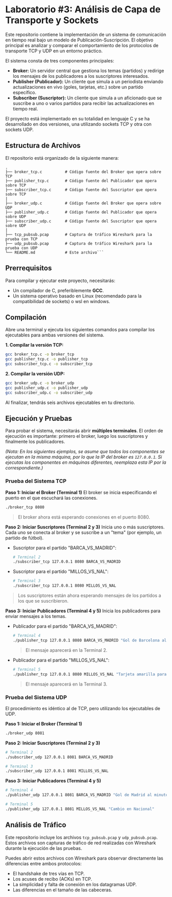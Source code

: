 # **Laboratorio #3: Análisis de Capa de Transporte y Sockets**

Este repositorio contiene la implementación de un sistema de comunicación en tiempo real bajo un modelo de Publicación-Suscripción. El objetivo principal es analizar y comparar el comportamiento de los protocolos de transporte TCP y UDP en un entorno práctico.

El sistema consta de tres componentes principales:
*   **Broker:** Un servidor central que gestiona los temas (partidos) y redirige los mensajes de los publicadores a los suscriptores interesados.
*   **Publisher (Publicador):** Un cliente que simula a un periodista enviando actualizaciones en vivo (goles, tarjetas, etc.) sobre un partido específico.
*   **Subscriber (Suscriptor):** Un cliente que simula a un aficionado que se suscribe a uno o varios partidos para recibir las actualizaciones en tiempo real.

El proyecto está implementado en su totalidad en lenguaje C y se ha desarrollado en dos versiones, una utilizando sockets TCP y otra con sockets UDP.

## **Estructura de Archivos**

El repositorio está organizado de la siguiente manera:

```
.
├── broker_tcp.c          # Código fuente del Broker que opera sobre TCP
├── publisher_tcp.c       # Código fuente del Publicador que opera sobre TCP
├── subscriber_tcp.c      # Código fuente del Suscriptor que opera sobre TCP
|
├── broker_udp.c          # Código fuente del Broker que opera sobre UDP
├── publisher_udp.c       # Código fuente del Publicador que opera sobre UDP
├── subscriber_udp.c      # Código fuente del Suscriptor que opera sobre UDP
|
├── tcp_pubsub.pcap       # Captura de tráfico Wireshark para la prueba con TCP
├── udp_pubsub.pcap       # Captura de tráfico Wireshark para la prueba con UDP
└── README.md             # Este archivo```
```

## **Prerrequisitos**

Para compilar y ejecutar este proyecto, necesitarás:
*   Un compilador de C, preferiblemente **GCC**.
*   Un sistema operativo basado en Linux (recomendado para la compatibilidad de sockets) o wsl en windows.

## **Compilación**

Abre una terminal y ejecuta los siguientes comandos para compilar los ejecutables para ambas versiones del sistema.

**1. Compilar la versión TCP:**
```bash
gcc broker_tcp.c -o broker_tcp
gcc publisher_tcp.c -o publisher_tcp
gcc subscriber_tcp.c -o subscriber_tcp
```

**2. Compilar la versión UDP:**
```bash
gcc broker_udp.c -o broker_udp
gcc publisher_udp.c -o publisher_udp
gcc subscriber_udp.c -o subscriber_udp
```
Al finalizar, tendrás seis archivos ejecutables en tu directorio.

## **Ejecución y Pruebas**

Para probar el sistema, necesitarás abrir **múltiples terminales**. El orden de ejecución es importante: primero el broker, luego los suscriptores y finalmente los publicadores.

*(Nota: En los siguientes ejemplos, se asume que todos los componentes se ejecutan en la misma máquina, por lo que la IP del broker es `127.0.0.1`. Si ejecutas los componentes en máquinas diferentes, reemplaza esta IP por la correspondiente.)*

### **Prueba del Sistema TCP**

**Paso 1: Iniciar el Broker (Terminal 1)**
El broker se inicia especificando el puerto en el que escuchará las conexiones.
```bash
./broker_tcp 8080
```
> El broker ahora está esperando conexiones en el puerto 8080.

**Paso 2: Iniciar Suscriptores (Terminal 2 y 3)**
Inicia uno o más suscriptores. Cada uno se conecta al broker y se suscribe a un "tema" (por ejemplo, un partido de fútbol).

*   Suscriptor para el partido "BARCA_VS_MADRID":
    ```bash
    # Terminal 2
    ./subscriber_tcp 127.0.0.1 8080 BARCA_VS_MADRID
    ```
*   Suscriptor para el partido "MILLOS_VS_NAL":
    ```bash
    # Terminal 3
    ./subscriber_tcp 127.0.0.1 8080 MILLOS_VS_NAL
    ```
> Los suscriptores están ahora esperando mensajes de los partidos a los que se suscribieron.

**Paso 3: Iniciar Publicadores (Terminal 4 y 5)**
Inicia los publicadores para enviar mensajes a los temas.

*   Publicador para el partido "BARCA_VS_MADRID":
    ```bash
    # Terminal 4
    ./publisher_tcp 127.0.0.1 8080 BARCA_VS_MADRID "Gol de Barcelona al minuto 30!"
    ```
    > El mensaje aparecerá en la Terminal 2.

*   Publicador para el partido "MILLOS_VS_NAL":
    ```bash
    # Terminal 5
    ./publisher_tcp 127.0.0.1 8080 MILLOS_VS_NAL "Tarjeta amarilla para Millonarios"
    ```
    > El mensaje aparecerá en la Terminal 3.

### **Prueba del Sistema UDP**

El procedimiento es idéntico al de TCP, pero utilizando los ejecutables de UDP.

**Paso 1: Iniciar el Broker (Terminal 1)**
```bash
./broker_udp 8081
```

**Paso 2: Iniciar Suscriptores (Terminal 2 y 3)**
```bash
# Terminal 2
./subscriber_udp 127.0.0.1 8081 BARCA_VS_MADRID

# Terminal 3
./subscriber_udp 127.0.0.1 8081 MILLOS_VS_NAL
```

**Paso 3: Iniciar Publicadores (Terminal 4 y 5)**
```bash
# Terminal 4
./publisher_udp 127.0.0.1 8081 BARCA_VS_MADRID "Gol de Madrid al minuto 75!"

# Terminal 5
./publisher_udp 127.0.0.1 8081 MILLOS_VS_NAL "Cambio en Nacional"
```

## **Análisis de Tráfico**

Este repositorio incluye los archivos `tcp_pubsub.pcap` y `udp_pubsub.pcap`. Estos archivos son capturas de tráfico de red realizadas con Wireshark durante la ejecución de las pruebas.

Puedes abrir estos archivos con Wireshark para observar directamente las diferencias entre ambos protocolos:
*   El handshake de tres vías en TCP.
*   Los acuses de recibo (ACKs) en TCP.
*   La simplicidad y falta de conexión en los datagramas UDP.
*   Las diferencias en el tamaño de las cabeceras.
